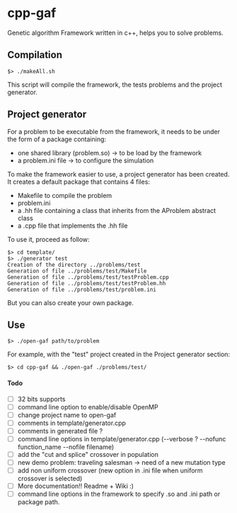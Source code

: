 # cpp-gaf

Genetic algorithm Framework written in c++, helps you to solve problems.

## Compilation

```shell
$> ./makeAll.sh  
```
This script will compile the framework, the tests problems and the project generator.  

## Project generator

For a problem to be executable from the framework, it needs to be under the form of a package containing:  
- one shared library (problem.so) -> to be load by the framework  
- a problem.ini file -> to configure the simulation  
 
To make the framework easier to use, a project generator has been created. It creates a default package that contains 4 files:  
-  Makefile to compile the problem  
-  problem.ini  
-  a .hh file containing a class that inherits from the AProblem abstract class  
-  a .cpp file that implements the .hh file

To use it, proceed as follow:  

```shell
$> cd template/  
$> ./generator test
Creation of the directory ../problems/test
Generation of file ../problems/test/Makefile
Generation of file ../problems/test/testProblem.cpp
Generation of file ../problems/test/testProblem.hh
Generation of file ../problems/test/problem.ini
```

But you can also create your own package.

## Use

```shell
$> ./open-gaf path/to/problem
```

For example, with the "test" project created in the Project generator section:

```shell
$> cd cpp-gaf && ./open-gaf ./problems/test/
```
#### Todo  

- [ ] 32 bits supports
- [ ] command line option to enable/disable OpenMP
- [ ] change project name to open-gaf
- [ ] comments in template/generator.cpp
- [ ] comments in generated file ?
- [ ] command line options in template/generator.cpp (--verbose ? --nofunc function_name --nofile filename)
- [ ] add the "cut and splice" crossover in population
- [ ] new demo problem: traveling salesman -> need of a new mutation type
- [ ] add non uniform crossover (new option in .ini file when uniform crossover is selected)
- [ ] More documentation!! Readme + Wiki :)
- [ ] command line options in the framework to specify .so and .ini path or package path.
